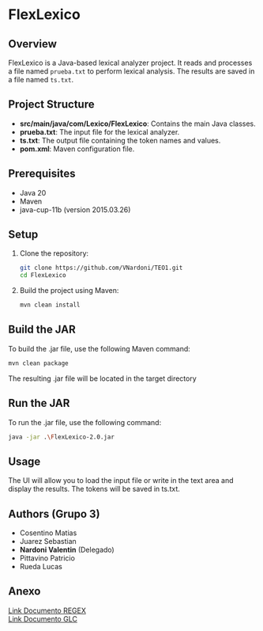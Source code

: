 # FlexLexico

## Overview

FlexLexico is a Java-based lexical analyzer project. It reads and processes a file named `prueba.txt` to perform lexical analysis. The results are saved in a file named `ts.txt`.

## Project Structure

- **src/main/java/com/Lexico/FlexLexico**: Contains the main Java classes.
- **prueba.txt**: The input file for the lexical analyzer.
- **ts.txt**: The output file containing the token names and values.
- **pom.xml**: Maven configuration file.

## Prerequisites

- Java 20
- Maven
- java-cup-11b (version 2015.03.26)

## Setup

1. Clone the repository:

   ```sh
   git clone https://github.com/VNardoni/TEO1.git
   cd FlexLexico
   ```

2. Build the project using Maven:
   ```sh
   mvn clean install
   ```

## Build the JAR

To build the .jar file, use the following Maven command:

```sh
mvn clean package
```

The resulting .jar file will be located in the target directory

## Run the JAR

To run the .jar file, use the following command:

```sh
java -jar .\FlexLexico-2.0.jar
```

## Usage

The UI will allow you to load the input file or write in the text area and display the results. The tokens will be saved in ts.txt.

## Authors (Grupo 3)

- Cosentino Matias
- Juarez Sebastian
- **Nardoni Valentin** (Delegado)
- Pittavino Patricio
- Rueda Lucas

## Anexo

[Link Documento REGEX](https://docs.google.com/document/d/1_P1gy3LVajhrFVl_u1IOgZa34uSg5c2fvrE33nPvs7E/edit?usp=sharing)  
[Link Documento GLC](https://docs.google.com/document/d/1ycB5KUmSl6u1RavsXuVSEvb_l2KPiQhOIwfzFiT8jUQ/edit?usp=sharing)
